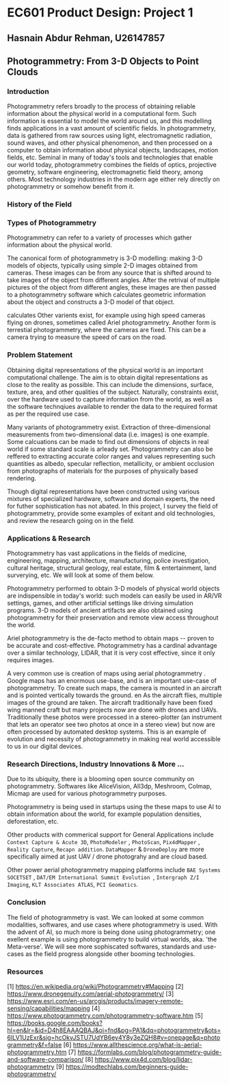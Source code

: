 # EC601 Product Design: Project 1

## Hasnain Abdur Rehman, U26147857

## Photogrammetry: From 3-D Objects to Point Clouds

### Introduction

Photogrammetry refers broadly to the process of obtaining reliable information about the physical world in a computational form. Such information is essential to model the world around us, and this modelling finds applications in a vast amount of scientific fields. In photogrammetry, data is gathered from raw sources using light, electromagnetic radiation, sound waves, and other physical phenomenon, and then processed on a computer to obtain information about physical objects, landscapes, motion fields, etc. Seminal in many of today's tools and technologies that enable our world today, photogrammetry combines the fields of optics, projective geometry, software engineering, electromagnetic field theory, among others. Most technology industries in the modern age either rely directly  on photogrammetry or somehow benefit from it.

### History of the Field

### Types of Photogrammetry

Photogrammetry can refer to a variety of processes which gather information about the physical world.

The canonical form of photogrammetry is 3-D modelling: making 3-D models of objects, typically using simple 2-D images obtained from cameras. These images can be from any source that is shifted around to take images of the object from different angles. After the retrival of multiple pictures of the object from different angles, these images are then passed to a photogrammetry software which calculates geometric information about the object and constructs a 3-D model of that object. 

 calculates Other varients exist, for example using high speed cameras flying on drones, sometimes called Ariel photogrammetry. Another form is terrestial photogrammetry, where the cameras are fixed. This can be a camera trying to measure the speed of cars on the road. 



### Problem Statement

Obtaining digital representations of the physical world is an important computational challenge. The aim is to obtain digital representations as close to the reality as possible. This can include the dimensions, surface, texture, area, and other qualities of the subject. Naturally, constraints exist, over the hardware used to capture information from the world, as well as the software technqiues available to render the data to the required format as per the required use case.

Many variants of photogrammetry exist. Extraction of three-dimensional measurements from two-dimensional data (i.e. images) is one example. Some calcuations can be made to find out dimensions of objects in real world if some standard scale is arleady set. Photogrammetry can also be reffered to extracting accurate color ranges and values representing such quantities as albedo, specular reflection, metallicity, or ambient occlusion from photographs of materials for the purposes of physically based rendering. 

Though digital representations have been constructed using various mixtures of specialized hardware, software and domain experts, the need for futher sophistication has not abated. In this project, I survey the field of photogrammetry, provide some examples of exitant and old technologies, and review the research going on in the field.

### Applications & Research

Photogrammetry has vast applications in the fields of medicine, engineering, mapping, architecture, manufacturing, police investigation, cultural heritage, structural geology, real estate, film & entertainment, land surverying, etc. We will look at some of them below.

Photogrammetry performed to obtain 3-D models of physical world objects are indispensible in today's world: such models can easily be used in AR/VR settings, games, and other artificial settings like driving simulation programs. 3-D models of ancient artifacts are also obtained using photogrammetry for their preservation and remote view access throughout the world. 



Ariel photogrammetry is the de-facto method to obtain maps -- proven to be  accurate and cost-effective. Photogrammetry has a cardinal advantage over a similar technology, LIDAR, that it is very cost effective, since it only requires images. 


A very common use is creation of maps using aerial photogrammetry . Google maps has an enormous use-base, and is an important use-case of photogrammetry.  To create such maps, the camera is mounted in an aircraft and is pointed vertically towards the ground. en As the aircraft flies, multiple images of the ground are taken. The aircraft traditionally have been fixed wing manned craft but many projects now are done with drones and UAVs. Traditionally these photos were processed in a stereo-plotter (an instrument that lets an operator see two photos at once in a stereo view) but now are often processed by automated desktop systems. This is an example of evolution and necessity of photogrammetry in making real world accessible to us in our digital devices. 

### Research Directions, Industry Innovations & More ...

Due to its ubiquity, there is a blooming open source community on photogrammetry. Softwares like AliceVision, All3dp, Meshroom, Colmap, Micmap are used for various photogrammetry purposes. 

 Photogrammetry is being used in startups using the these maps to use AI to obtain information about the world, for example population densities, deforestation, etc.


Other products with commerical support for General Applications include `Context Capture & Acute 3D`, `PhotoModeler` ,  `PhotoScan`,  `Pix4dMapper` , `Reality Capture`, `Recapn addition`. `DataMapper` &  `DroneDeploy` are  more specifically aimed at just UAV / drone photograhy and are cloud based.     

Other power aerial photogrammetry mapping platforms include `BAE Systems SOCETSET` , `DAT/EM International Summit Evolution `, `Intergraph Z/I Imaging`, `KLT Associates ATLAS`,  `PCI Geomatics`.


### Conclusion

The field of photogrammetry is vast. We can looked at some common modalities, softwares, and use cases where photogrammetry is used. With the advent of AI, so much more is being done using photogrammetry; one exellent example is using photogrammetry to build virtual worlds, aka. 'the Meta-verse'. We will see more sophiscated softwares, standards and use-cases as the field progress alongside other booming technologies. 


### Resources

[1] https://en.wikipedia.org/wiki/Photogrammetry#Mapping
[2] https://www.dronegenuity.com/aerial-photogrammetry/
[3] https://www.esri.com/en-us/arcgis/products/imagery-remote-sensing/capabilities/mapping
[4] https://www.photogrammetry.com/photogrammetry-software.htm
[5] https://books.google.com/books?hl=en&lr=&id=D4h8EAAAQBAJ&oi=fnd&pg=PA1&dq=photogrammetry&ots=6ILV1UzExr&sig=hcOkvJSTU7UdYB6ey4Y8y3eZQH8#v=onepage&q=photogrammetry&f=false
[6] https://www.allthescience.org/what-is-aerial-photogrammetry.htm
[7] https://formlabs.com/blog/photogrammetry-guide-and-software-comparison/
[8] https://www.pix4d.com/blog/lidar-photogrammetry
[9] https://modtechlabs.com/beginners-guide-photogrammetry/
